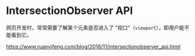 # IntersectionObserver API

网页开发时，常常需要了解某个元素是否进入了 “视口”（`viewport`），即用户能不能看到它。



https://www.ruanyifeng.com/blog/2016/11/intersectionobserver_api.html





